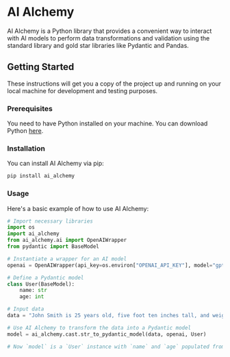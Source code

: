 # AI Alchemy

AI Alchemy is a Python library that provides a convenient way to interact with AI models to perform data transformations and validation using the standard library and gold star libraries like Pydantic and Pandas.


## Getting Started

These instructions will get you a copy of the project up and running on your local machine for development and testing purposes.

### Prerequisites

You need to have Python installed on your machine. You can download Python [here](https://www.python.org/downloads/).

### Installation

You can install AI Alchemy via pip:

```bash
pip install ai_alchemy
```

### Usage
Here's a basic example of how to use AI Alchemy:

```python
# Import necessary libraries
import os
import ai_alchemy
from ai_alchemy.ai import OpenAIWrapper
from pydantic import BaseModel

# Instantiate a wrapper for an AI model
openai = OpenAIWrapper(api_key=os.environ["OPENAI_API_KEY"], model="gpt-3.5-turbo")

# Define a Pydantic model
class User(BaseModel):
    name: str
    age: int

# Input data
data = "John Smith is 25 years old, five foot ten inches tall, and weighs 150 pounds."

# Use AI Alchemy to transform the data into a Pydantic model
model = ai_alchemy.cast.str_to_pydantic_model(data, openai, User)

# Now `model` is a `User` instance with `name` and `age` populated from `data`
```
